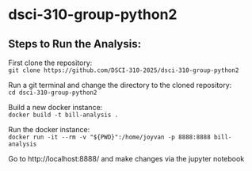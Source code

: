 # dsci-310-group-python2

## Steps to Run the Analysis:
First clone the repository: <br>
`git clone https://github.com/DSCI-310-2025/dsci-310-group-python2`

Run a git terminal and change the directory to the cloned repository: <br>
`cd dsci-310-group-python2`

Build a new docker instance: <br>
`docker build -t bill-analysis .`

Run the docker instance: <br>
`docker run -it --rm -v "${PWD}":/home/joyvan -p 8888:8888 bill-analysis`

Go to http://localhost:8888/ and make changes via the jupyter notebook